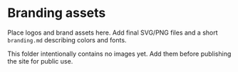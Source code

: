 # Branding assets

Place logos and brand assets here. Add final SVG/PNG files and a short `branding.md` describing colors and fonts.

This folder intentionally contains no images yet. Add them before publishing the site for public use.
